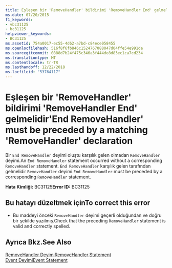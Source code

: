 ```yaml
---
title: Eşleşen bir 'RemoveHandler' bildirimi 'RemoveHandler End' gelmelidir
ms.date: 07/20/2015
f1_keywords:
- vbc31125
- bc31125
helpviewer_keywords:
- BC31125
ms.assetid: 754a0017-ec55-4d62-a7bd-c84ece058455
ms.openlocfilehash: 516f8f6fb846c1524767088047d04ffe54e991da
ms.sourcegitcommit: 0888d7b24f475c346a3f444de8d83ec1ca7cd234
ms.translationtype: MT
ms.contentlocale: tr-TR
ms.lasthandoff: 12/22/2018
ms.locfileid: "53764117"
---
```

# <a name="end-removehandler-must-be-preceded-by-a-matching-removehandler-declaration"></a><span data-ttu-id="fbf86-102">Eşleşen bir 'RemoveHandler' bildirimi 'RemoveHandler End' gelmelidir</span><span class="sxs-lookup"><span data-stu-id="fbf86-102">'End RemoveHandler' must be preceded by a matching 'RemoveHandler' declaration</span></span>
<span data-ttu-id="fbf86-103">Bir `End RemoveHandler` deyimi oluştu karşılık gelen olmadan `RemoveHandler` deyimi.</span><span class="sxs-lookup"><span data-stu-id="fbf86-103">An `End RemoveHandler` statement occurred without a corresponding `RemoveHandler` statement.</span></span> <span data-ttu-id="fbf86-104">`End RemoveHandler` karşılık gelen tarafından gelmelidir `RemoveHandler` deyimi.</span><span class="sxs-lookup"><span data-stu-id="fbf86-104">`End RemoveHandler` must be preceded by a corresponding `RemoveHandler` statement.</span></span>  
  
 <span data-ttu-id="fbf86-105">**Hata Kimliği:** BC31125</span><span class="sxs-lookup"><span data-stu-id="fbf86-105">**Error ID:** BC31125</span></span>  
  
## <a name="to-correct-this-error"></a><span data-ttu-id="fbf86-106">Bu hatayı düzeltmek için</span><span class="sxs-lookup"><span data-stu-id="fbf86-106">To correct this error</span></span>  
  
-   <span data-ttu-id="fbf86-107">Bu maddeyi önceki `RemoveHandler` deyimi geçerli olduğundan ve doğru bir şekilde yazılmış.</span><span class="sxs-lookup"><span data-stu-id="fbf86-107">Check that the preceding `RemoveHandler` statement is valid and correctly spelled.</span></span>  
  
## <a name="see-also"></a><span data-ttu-id="fbf86-108">Ayrıca Bkz.</span><span class="sxs-lookup"><span data-stu-id="fbf86-108">See Also</span></span>  
 [<span data-ttu-id="fbf86-109">RemoveHandler Deyimi</span><span class="sxs-lookup"><span data-stu-id="fbf86-109">RemoveHandler Statement</span></span>](../../visual-basic/language-reference/statements/removehandler-statement.md)  
 [<span data-ttu-id="fbf86-110">Event Deyimi</span><span class="sxs-lookup"><span data-stu-id="fbf86-110">Event Statement</span></span>](../../visual-basic/language-reference/statements/event-statement.md)
